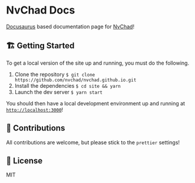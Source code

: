 # NvChad Docs

[Docusaurus](https://docusaurus.io) based documentation page for [NvChad](https://github.com/nvchad/nvchad)!

## 🏗 Getting Started

To get a local version of the site up and running, you must do the following.

1. Clone the repository `$ git clone https://github.com/nvchad/nvchad.github.io.git`
2. Install the dependencies `$ cd site && yarn`
3. Launch the dev server `$ yarn start`

You should then have a local development environment up and running at [`http://localhost:3000`](http://localhost:3000)!

## 👷 Contributions

All contributions are welcome, but please stick to the `prettier` settings!

## 📝 License

MIT
